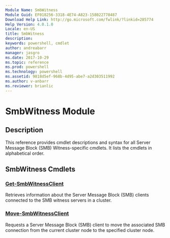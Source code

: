 ```yaml
---
Module Name: SmbWitness
Module Guid: EF018256-3318-4E74-A823-158022778487
Download Help Link: http://go.microsoft.com/fwlink/?linkid=285774
Help Version: 4.0.1.0
Locale: en-US
title: SmbWitness
description: 
keywords: powershell, cmdlet
author: andreabarr
manager: jasgro
ms.date: 2017-10-29
ms.topic: reference
ms.prod: powershell
ms.technology: powershell
ms.assetid: 9818d5ef-968b-4d95-abe7-a2d303511992
ms.author: v-anbarr
ms.reviewer: brianlic
---
```


# SmbWitness Module
## Description
This reference provides cmdlet descriptions and syntax for all Server Message Block (SMB) Witness-specific cmdlets. It lists the cmdlets in alphabetical order.

## SmbWitness Cmdlets
### [Get-SmbWitnessClient](./Get-SmbWitnessClient.md)
Retrieves information about the Server Message Block (SMB) clients connected to the SMB witness servers in a cluster.

### [Move-SmbWitnessClient](./Move-SmbWitnessClient.md)
Requests a Server Message Block (SMB) client to move the associated SMB connection from the current cluster node to the specified cluster node.

